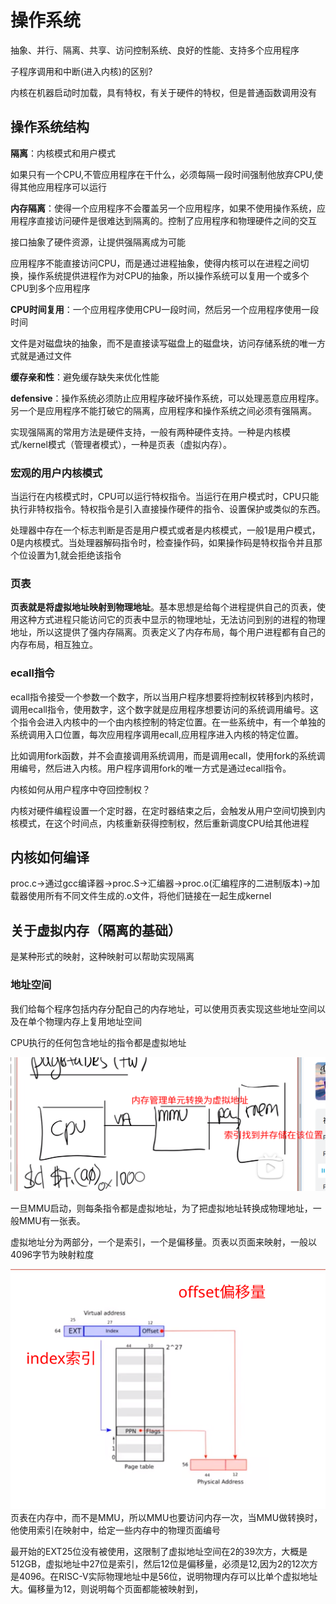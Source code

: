 # 操作系统

抽象、并行、隔离、共享、访问控制系统、良好的性能、支持多个应用程序

子程序调用和中断(进入内核)的区别?

内核在机器启动时加载，具有特权，有关于硬件的特权，但是普通函数调用没有

## 操作系统结构

**隔离**：内核模式和用户模式

如果只有一个CPU,不管应用程序在干什么，必须每隔一段时间强制他放弃CPU,使得其他应用程序可以运行

**内存隔离**：使得一个应用程序不会覆盖另一个应用程序，如果不使用操作系统，应用程序直接访问硬件是很难达到隔离的。控制了应用程序和物理硬件之间的交互

接口抽象了硬件资源，让提供强隔离成为可能

应用程序不能直接访问CPU，而是通过进程抽象，使得内核可以在进程之间切换，操作系统提供进程作为对CPU的抽象，所以操作系统可以复用一个或多个CPU到多个应用程序

**CPU时间复用**：一个应用程序使用CPU一段时间，然后另一个应用程序使用一段时间

文件是对磁盘块的抽象，而不是直接读写磁盘上的磁盘块，访问存储系统的唯一方式就是通过文件

**缓存亲和性**：避免缓存缺失来优化性能

**defensive**：操作系统必须防止应用程序破坏操作系统，可以处理恶意应用程序。另一个是应用程序不能打破它的隔离，应用程序和操作系统之间必须有强隔离。

实现强隔离的常用方法是硬件支持，一般有两种硬件支持。一种是内核模式/kernel模式（管理者模式），一种是页表（虚拟内存）。

### 宏观的用户内核模式

当运行在内核模式时，CPU可以运行特权指令。当运行在用户模式时，CPU只能执行非特权指令。特权指令是引入直接操作硬件的指令、设置保护或类似的东西。

处理器中存在一个标志判断是否是用户模式或者是内核模式，一般1是用户模式，0是内核模式。当处理器解码指令时，检查操作码，如果操作码是特权指令并且那个位设置为1,就会拒绝该指令

### 页表

**页表就是将虚拟地址映射到物理地址**。基本思想是给每个进程提供自己的页表，使用这种方式进程只能访问它的页表中显示的物理地址，无法访问到别的进程的物理地址，所以这提供了强内存隔离。页表定义了内存布局，每个用户进程都有自己的内存布局，相互独立。

### ecall指令

ecall指令接受一个参数一个数字，所以当用户程序想要将控制权转移到内核时，调用ecall指令，使用数字，这个数字就是应用程序想要访问的系统调用编号。这个指令会进入内核中的一个由内核控制的特定位置。在一些系统中，有一个单独的系统调用入口位置，每次应用程序调用ecall,应用程序进入内核的特定位置。

比如调用fork函数，并不会直接调用系统调用，而是调用ecall，使用fork的系统调用编号，然后进入内核。用户程序调用fork的唯一方式是通过ecall指令。

内核如何从用户程序中夺回控制权？

内核对硬件编程设置一个定时器，在定时器结束之后，会触发从用户空间切换到内核模式，在这个时间点，内核重新获得控制权，然后重新调度CPU给其他进程

## 内核如何编译

proc.c->通过gcc编译器->proc.S->汇编器->proc.o(汇编程序的二进制版本)->加载器使用所有不同文件生成的.o文件，将他们链接在一起生成kernel

## 关于虚拟内存（隔离的基础）

是某种形式的映射，这种映射可以帮助实现隔离

### 地址空间

我们给每个程序包括内存分配自己的内存地址，可以使用页表实现这些地址空间以及在单个物理内存上复用地址空间

CPU执行的任何包含地址的指令都是虚拟地址

![Alt text](%E8%99%9A%E6%8B%9F%E5%9C%B0%E5%9D%80.png)

一旦MMU启动，则每条指令都是虚拟地址，为了把虚拟地址转换成物理地址，一般MMU有一张表。

虚拟地址分为两部分，一个是索引，一个是偏移量。页表以页面来映射，一般以4096字节为映射粒度

![Alt text](%E7%B4%A2%E5%BC%95.png)
页表在内存中，而不是MMU，所以MMU也要访问内存一次，当MMU做转换时，他使用索引在映射中，给定一些内存中的物理页面编号

最开始的EXT25位没有被使用，这限制了虚拟地址空间在2的39次方，大概是512GB，虚拟地址中27位是索引，然后12位是偏移量，必须是12,因为2的12次方是4096。在RISC-V实际物理地址中是56位，说明物理内存可以比单个虚拟地址大。偏移量为12，则说明每个页面都能被映射到，

